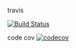 travis

[![Build Status](https://travis-ci.org/xabuk44/ozon_html.svg?branch=master)](https://travis-ci.org/xabuk44/ozon_html)

code cov
[![codecov](https://codecov.io/gh/xabuk44/ozon_html/branch/master/graph/badge.svg)](https://codecov.io/gh/xabuk44/ozon_html) 